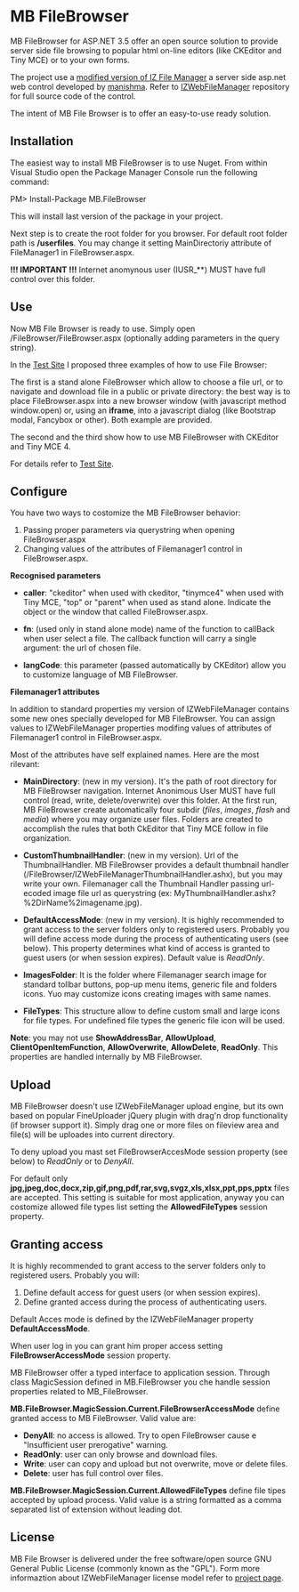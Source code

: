 # MB FileBrowser #

MB FileBrowser for ASP.NET 3.5 offer an open source solution to provide server side file browsing to popular html on-line editors (like CKEditor and Tiny MCE) or to your own forms.

The project use a [modified version of IZ File Manager](https://github.com/magicbruno/IZWebFileManager) a server side asp.net web control developed by [manishma](https://github.com/manishma). Refer to [IZWebFileManager](https://github.com/magicbruno/IZWebFileManager) repository for full source code of the control.

The intent of MB File Browser is to offer an easy-to-use ready solution.

## Installation ##
The easiest way to install MB FileBrowser is to use Nuget. 
From within Visual Studio open the Package Manager Console  run the following command:

PM> Install-Package MB.FileBrowser 

This will install last version of the package in your project. 

Next step is to create the root folder for you browser. For default root folder path is **/userfiles**. You may change it setting MainDirectoriy attribute of FileManager1 in FileBrowser.aspx.

**!!! IMPORTANT !!!** Internet anomynous user (IUSR_**) MUST have full control over this folder.

## Use ##
Now MB File Browser is ready to use. Simply open /FileBrowser/FileBrowser.aspx (optionally adding parameters in the query string).

In the [Test Site](http://filemanager.sisteminterattivi.org/) I proposed three examples of how to use File Browser:

The first is a stand alone FileBrowser which allow to choose a file url, or to navigate and download file in a public or private directory: the best way is to place FileBrowser.aspx into a new browser window (with javascript method window.open) or, using an **iframe**, into a javascript dialog (like Bootstrap modal, Fancybox or other). Both example are provided.

The second and the third show how to use MB FileBrowser with CKEditor and Tiny MCE 4. 

For details refer to [Test Site](http://filemanager.sisteminterattivi.org/).

## Configure ##
You have two ways to costomize the MB FileBrowser behavior:

1. Passing proper parameters via querystring when opening FileBrowser.aspx
2. Changing values of the attributes of Filemanager1 control in FileBrowser.aspx.

**Recognised parameters**

- **caller**: "ckeditor" when used with ckeditor, "tinymce4" when used with Tiny MCE, "top" or "parent" when used as stand alone. Indicate the object or the window that called FileBrowser.aspx.

- **fn**: (used only in stand alone mode) name of the function to callBack when user select a file. The callback function will carry a single argument: the url of chosen file.

- **langCode**: this parameter (passed automatically by CKEditor) allow you to customize language of MB FileBrowser.

**Filemanager1 attributes**

In addition to standard properties my version of IZWebFileManager contains some new ones specially developed for MB FileBrowser. You can assign values to IZWebFileManager properties modifing values of attributes of Filemanager1 control in FileBrowser.aspx.

Most of the attributes have self explained names. Here are the most rilevant:

- **MainDirectory**: (new in my version). It's the path of root directory for MB FileBrowser navigation. Internet Anonimous User MUST have full control (read, write, delete/overwrite) over this folder. At the first run,  MB FileBrowser create automatically four subdir (*files*, *images*, *flash* and *media*) where you may organize user files. Folders are created to accomplish the rules that both CkEditor that Tiny MCE follow in file organization.

- **CustomThumbnailHandler**: (new in my version). Url of the ThumbnailHandler. MB FileBrowser provides a default thumbnail handler (/FileBrowser/IZWebFileManagerThumbnailHandler.ashx), but you may write your own. Filemanager call the Thumbnail Handler passing url-ecoded image file url as querystring (ex: MyThumbnailHandler.ashx?%2DirName%2imagename.jpg).  

- **DefaultAccessMode**: (new in my version). It is highly recommended to grant access to the server folders only to registered users. Probably you will define access mode during  the process of authenticating users (see below). This property determines what kind of access is granted to guest users (or when session expires). Default value is *ReadOnly*.

- **ImagesFolder**: It is the folder where Filemanager search image for standard tollbar buttons, pop-up menu items, generic file and folders icons. Yuo may customize icons creating images with same names.

- **FileTypes**: This structure allow to define custom small and large icons for  file types. For undefined file types the generic file icon will be used.

**Note**: you may not use **ShowAddressBar**, **AllowUpload**, **ClientOpenItemFunction**, **AllowOverwrite**, **AllowDelete**, **ReadOnly**. This properties are handled internally by MB FileBrowser.

## Upload ##
MB FileBrowser doesn't use IZWebFileManager upload engine, but its own based on popular FineUploader jQuery plugin with drag'n drop functionality (if browser support it). Simply drag one or more files on fileview area and file(s) will be uploades into current directory. 

To deny upload you mast set FileBrowserAccesMode session property (see below) to *ReadOnly* or to *DenyAll*.

For default only **jpg,jpeg,doc,docx,zip,gif,png,pdf,rar,svg,svgz,xls,xlsx,ppt,pps,pptx** files are accepted. This setting is suitable for most application, anyway you can costomize allowed file types list setting the **AllowedFileTypes** session property.

## Granting access ##
It is highly recommended to grant access to the server folders only to registered users. Probably you will:

1. Define default access for  guest users (or when session expires).
2. Define granted access during  the process of authenticating users.

Default Acces mode is defined by the IZWebFileManager property **DefaultAccessMode**.

When user log in you can grant him proper access setting **FileBrowserAccessMode** session property.

MB FileBrowser offer a typed interface to application session. Through class MagicSession defined in MB.FileBrowser you che handle session properties related to MB_FileBrowser. 

**MB.FileBrowser.MagicSession.Current.FileBrowserAccessMode** define granted access to MB FileBrowser. Valid value are:

- **DenyAll**: no access is allowed. Try to open FileBrowser cause e "Insufficient user prerogative" warning.
- **ReadOnly**: user can only browse and download files.
- **Write**: user can copy and upload  but not overwrite, move or delete files.
- **Delete**: user has full control over files.

**MB.FileBrowser.MagicSession.Current.AllowedFileTypes** define file tipes accepted by upload process. Valid value is a string formatted as a comma separated list of extension without leading dot.

## License ##
MB File Browser is delivered under the free software/open source GNU General Public License (commonly known as the "GPL"). Form more informaztion about  IZWebFileManager license model refer to [project page](http://www.izwebfilemanager.com/).
